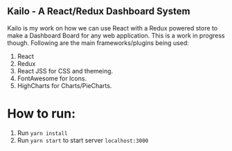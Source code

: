 ## Kailo - A React/Redux Dashboard System

Kailo is my work on how we can use React with a Redux powered store to make a Dashboard Board for any web application.
This is a work in progress though.
Following are the main frameworks/plugins being used:

1. React
2. Redux
3. React JSS for CSS and themeing.
4. FontAwesome for Icons.
5. HighCharts for Charts/PieCharts.

# How to run:

1. Run `yarn install`
2. Run `yarn start` to start server `localhost:3000`
